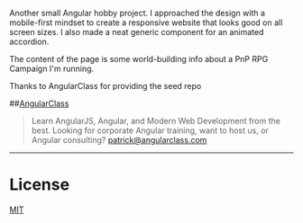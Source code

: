 Another small Angular hobby project. I approached the design with a mobile-first mindset to create a responsive website 
that looks good on all screen sizes.
I also made a neat generic component for an animated accordion.

The content of the page is some world-building info about a PnP RPG Campaign I'm running. 

Thanks to AngularClass for providing the seed repo

##[AngularClass](https://angularclass.com)
> Learn AngularJS, Angular, and Modern Web Development from the best.
> Looking for corporate Angular training, want to host us, or Angular consulting? patrick@angularclass.com

___

# License
 [MIT](/LICENSE)

